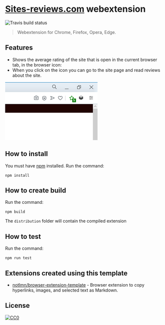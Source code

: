 # [Sites-reviews.com](https://sites-reviews.com) webextension

![Travis build status](https://api.travis-ci.com/sites-reviews/webextension.svg)

> Webextension for Chrome, Firefox, Opera, Edge. 

## Features

- Shows the average rating of the site that is open in the current browser tab, in the browser icon:
- When you click on the icon you can go to the site page and read reviews about the site.

![What the icon looks like](media/promotion.png)

## How to install

You must have [npm](https://www.npmjs.com/) installed.
Run the command:
```
npm install
```

## How to create build

Run the command:
```
npm build
```

The ```distribution``` folder will contain the compiled extension

## How to test

Run the command:
```
npm run test
```

## Extensions created using this template

- [notlmn/browser-extension-template](https://github.com/notlmn/browser-extension-template) - Browser extension to copy hyperlinks, images, and selected text as Markdown.

## License

[![CC0](https://mirrors.creativecommons.org/presskit/buttons/88x31/svg/cc-zero.svg)](https://creativecommons.org/publicdomain/zero/1.0/)

